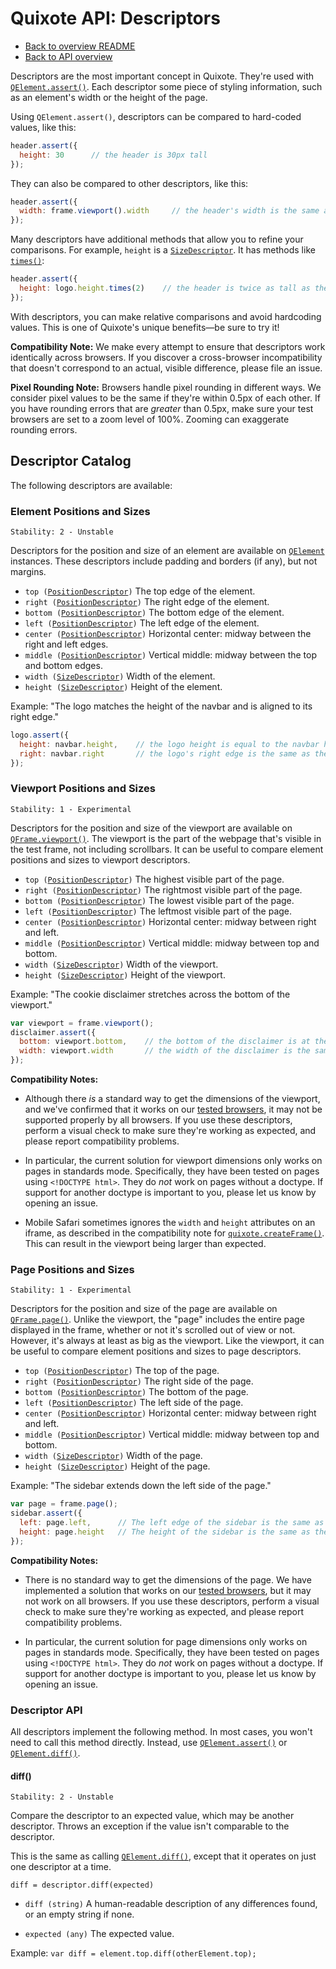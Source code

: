 # Quixote API: Descriptors

* [Back to overview README](../README.md)
* [Back to API overview](api.md)

Descriptors are the most important concept in Quixote. They're used with [`QElement.assert()`](QElement.md#elementassert). Each descriptor some piece of styling information, such as an element's width or the height of the page.

Using `QElement.assert()`, descriptors can be compared to hard-coded values, like this:

```javascript
header.assert({
  height: 30      // the header is 30px tall
});
```

They can also be compared to other descriptors, like this:

```javascript
header.assert({
  width: frame.viewport().width     // the header's width is the same as the viewport's width
});
```

Many descriptors have additional methods that allow you to refine your comparisons. For example, `height` is a [`SizeDescriptor`](SizeDescriptor.md). It has methods like [`times()`](SizeDescriptor.md#descriptortimes):

```javascript
header.assert({
  height: logo.height.times(2)    // the header is twice as tall as the logo
});
```

With descriptors, you can make relative comparisons and avoid hardcoding values. This is one of Quixote's unique benefits—be sure to try it!

**Compatibility Note:** We make every attempt to ensure that descriptors work identically across browsers. If you discover a cross-browser incompatibility that doesn't correspond to an actual, visible difference, please file an issue.

**Pixel Rounding Note:** Browsers handle pixel rounding in different ways. We consider pixel values to be the same if they're within 0.5px of each other. If you have rounding errors that are *greater* than 0.5px, make sure your test browsers are set to a zoom level of 100%. Zooming can exaggerate rounding errors.


## Descriptor Catalog

The following descriptors are available:


### Element Positions and Sizes

```
Stability: 2 - Unstable
```

Descriptors for the position and size of an element are available on [`QElement`](QElement.md) instances. These descriptors include padding and borders (if any), but not margins.  

* `top (`[`PositionDescriptor`](PositionDescriptor.md)`)` The top edge of the element.
* `right (`[`PositionDescriptor`](PositionDescriptor.md)`)` The right edge of the element.
* `bottom (`[`PositionDescriptor`](PositionDescriptor.md)`)` The bottom edge of the element.
* `left (`[`PositionDescriptor`](PositionDescriptor.md)`)` The left edge of the element.
* `center (`[`PositionDescriptor`](PositionDescriptor.md)`)` Horizontal center: midway between the right and left edges.
* `middle (`[`PositionDescriptor`](PositionDescriptor.md)`)` Vertical middle: midway between the top and bottom edges.
* `width (`[`SizeDescriptor`](SizeDescriptor.md)`)` Width of the element.
* `height (`[`SizeDescriptor`](SizeDescriptor.md)`)` Height of the element.

Example: "The logo matches the height of the navbar and is aligned to its right edge."

```javascript
logo.assert({
  height: navbar.height,    // the logo height is equal to the navbar height
  right: navbar.right       // the logo's right edge is the same as the navbar's right edge
});
```


### Viewport Positions and Sizes

```
Stability: 1 - Experimental
```

Descriptors for the position and size of the viewport are available on [`QFrame.viewport()`](QFrame.md#frameviewport). The viewport is the part of the webpage that's visible in the test frame, not including scrollbars. It can be useful to compare element positions and sizes to viewport descriptors.

* `top (`[`PositionDescriptor`](PositionDescriptor.md)`)` The highest visible part of the page.
* `right (`[`PositionDescriptor`](PositionDescriptor.md)`)` The rightmost visible part of the page.
* `bottom (`[`PositionDescriptor`](PositionDescriptor.md)`)` The lowest visible part of the page.
* `left (`[`PositionDescriptor`](PositionDescriptor.md)`)` The leftmost visible part of the page.
* `center (`[`PositionDescriptor`](PositionDescriptor.md)`)` Horizontal center: midway between right and left.
* `middle (`[`PositionDescriptor`](PositionDescriptor.md)`)` Vertical middle: midway between top and bottom.
* `width (`[`SizeDescriptor`](SizeDescriptor.md)`)` Width of the viewport.
* `height (`[`SizeDescriptor`](SizeDescriptor.md)`)` Height of the viewport.

Example: "The cookie disclaimer stretches across the bottom of the viewport."

```javascript
var viewport = frame.viewport();
disclaimer.assert({
  bottom: viewport.bottom,    // the bottom of the disclaimer is at the bottom of the viewport
  width: viewport.width       // the width of the disclaimer is the same as the width of the viewport
});
```

**Compatibility Notes:**

* Although there *is* a standard way to get the dimensions of the viewport, and we've confirmed that it works on our [tested browsers](../build/config/tested_browsers.js), it may not be supported properly by all browsers. If you use these descriptors, perform a visual check to make sure they're working as expected, and please report compatibility problems.

* In particular, the current solution for viewport dimensions only works on pages in standards mode. Specifically, they have been tested on pages using `<!DOCTYPE html>`. They do *not* work on pages without a doctype. If support for another doctype is important to you, please let us know by opening an issue.

* Mobile Safari sometimes ignores the `width` and `height` attributes on an iframe, as described in the compatibility note for [`quixote.createFrame()`](quixote.md#quixotecreateframe). This can result in the viewport being larger than expected.


### Page Positions and Sizes

```
Stability: 1 - Experimental
```

Descriptors for the position and size of the page are available on [`QFrame.page()`](QFrame.md#framepage). Unlike the viewport, the "page" includes the entire page displayed in the frame, whether or not it's scrolled out of view or not. However, it's always at least as big as the viewport. Like the viewport, it can be useful to compare element positions and sizes to page descriptors. 

* `top (`[`PositionDescriptor`](PositionDescriptor.md)`)` The top of the page.
* `right (`[`PositionDescriptor`](PositionDescriptor.md)`)` The right side of the page.
* `bottom (`[`PositionDescriptor`](PositionDescriptor.md)`)` The bottom of the page.
* `left (`[`PositionDescriptor`](PositionDescriptor.md)`)` The left side of the page.
* `center (`[`PositionDescriptor`](PositionDescriptor.md)`)` Horizontal center: midway between right and left.
* `middle (`[`PositionDescriptor`](PositionDescriptor.md)`)` Vertical middle: midway between top and bottom.
* `width (`[`SizeDescriptor`](SizeDescriptor.md)`)` Width of the page.
* `height (`[`SizeDescriptor`](SizeDescriptor.md)`)` Height of the page.

Example: "The sidebar extends down the left side of the page."

```javascript
var page = frame.page();
sidebar.assert({
  left: page.left,      // The left edge of the sidebar is the same as the left edge of the page 
  height: page.height   // The height of the sidebar is the same as the height of the page
});
```

**Compatibility Notes:**

* There is no standard way to get the dimensions of the page. We have implemented a solution that works on our [tested browsers](../build/config/tested_browsers.js), but it may not work on all browsers. If you use these descriptors, perform a visual check to make sure they're working as expected, and please report compatibility problems.

* In particular, the current solution for page dimensions only works on pages in standards mode. Specifically, they have been tested on pages using `<!DOCTYPE html>`. They do *not* work on pages without a doctype. If support for another doctype is important to you, please let us know by opening an issue.


### Descriptor API

All descriptors implement the following method. In most cases, you won't need to call this method directly. Instead, use [`QElement.assert()`](QElement.md) or [`QElement.diff()`](QElement.md).


#### diff()

```
Stability: 2 - Unstable
```

Compare the descriptor to an expected value, which may be another descriptor. Throws an exception if the value isn't comparable to the descriptor.

This is the same as calling [`QElement.diff()`](QElement.md), except that it operates on just one descriptor at a time.

`diff = descriptor.diff(expected)`

* `diff (string)` A human-readable description of any differences found, or an empty string if none.

* `expected (any)` The expected value.

Example: `var diff = element.top.diff(otherElement.top);`
